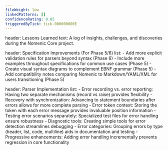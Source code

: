 ```yaml
---
fileWeight: low
linkedPatterns: []
confidenceRating: 0.85
triggeredByTick: tick-000000000E
---
```


header: Lessons Learned
  text: A log of insights, challenges, and discoveries during the Nomenic Core project.

header: Specification Improvements (For Phase 5/6)
  list:
    - Add more explicit validation rules for parsers beyond syntax (Phase 6)
    - Include more examples throughout specifications for common use cases (Phase 5)
    - Create visual syntax diagrams to complement EBNF grammar (Phase 5)
    - Add compatibility notes comparing Nomenic to Markdown/YAML/XML for users transitioning (Phase 5)

header: Parser Implementation
  list:
    - Error recording vs. error reporting: Having two separate mechanisms (record vs raise) provides flexibility
    - Recovery with synchronization: Advancing to statement boundaries after errors allows for more complete parsing
    - Error token context: Storing the token with each error message provides invaluable position information
    - Testing error scenarios separately: Specialized test files for error handling ensure robustness
    - Diagnostic tools: Creating simple tools for error detection streamlines debugging
    - Error categories: Grouping errors by type (header, list, code, multiline) aids in documentation and testing
    - Progressive enhancements: Adding error handling incrementally prevents regression in core functionality 